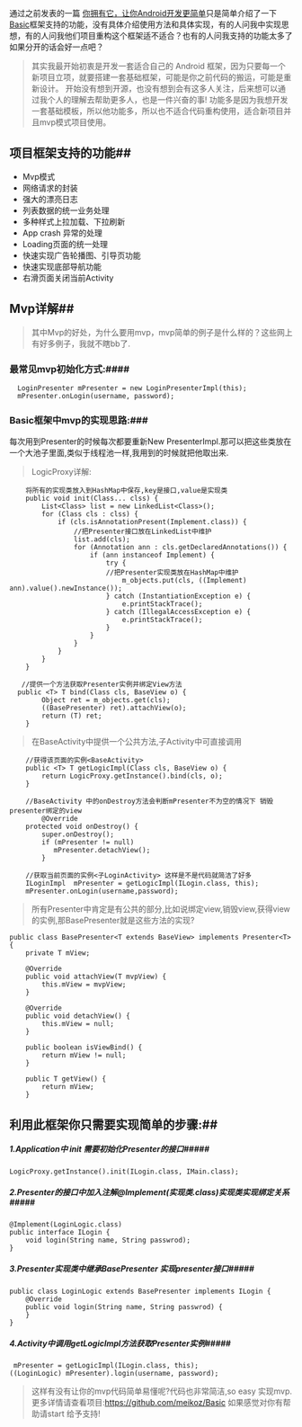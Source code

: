 通过之前发表的一篇 [你拥有它，让你Android开发更简单](http://www.jianshu.com/p/1fb7c5e1fee4)只是简单介绍了一下[Basic](https://github.com/meikoz/Basic)框架支持的功能，没有具体介绍使用方法和具体实现，有的人问我中实现思想，有的人问我他们项目重构这个框架适不适合？也有的人问我支持的功能太多了如果分开的话会好一点吧？
>   其实我最开始初衷是开发一套适合自己的 Android 框架，因为只要每一个新项目立项，就要搭建一套基础框架，可能是你之前代码的搬运，可能是重新设计。
>   开始没有想到开源，也没有想到会有这多人关注，后来想可以通过我个人的理解去帮助更多人，也是一件兴奋的事!
>   功能多是因为我想开发一套基础模板，所以他功能多，所以也不适合代码重构使用，适合新项目并且mvp模式项目使用。

## 项目框架支持的功能##
-   Mvp模式
-   网络请求的封装
-   强大的漂亮日志
-   列表数据的统一业务处理
-   多种样式上拉加载、下拉刷新
-   App crash 异常的处理
-   Loading页面的统一处理
-   快速实现广告轮播图、引导页功能
-   快速实现底部导航功能
-   右滑页面关闭当前Activity

## Mvp详解##
>   其中Mvp的好处，为什么要用mvp，mvp简单的例子是什么样的？这些网上有好多例子，我就不瞎bb了.

### 最常见mvp初始化方式:####
```
  LoginPresenter mPresenter = new LoginPresenterImpl(this);
  mPresenter.onLogin(username, password);
```
### Basic框架中mvp的实现思路:###
每次用到Presenter的时候每次都要重新New PresenterImpl.那可以把这些类放在一个大池子里面,类似于线程池一样,我用到的时候就把他取出来.
>LogicProxy详解:

```
    将所有的实现类放入到HashMap中保存,key是接口,value是实现类
    public void init(Class... clss) {
        List<Class> list = new LinkedList<Class>();
        for (Class cls : clss) {
            if (cls.isAnnotationPresent(Implement.class)) {
                //把Presenter接口放在LinkedList中维护
                list.add(cls);
                for (Annotation ann : cls.getDeclaredAnnotations()) {
                    if (ann instanceof Implement) {
                        try {
                        //把Presenter实现类放在HashMap中维护
                            m_objects.put(cls, ((Implement) ann).value().newInstance());
                        } catch (InstantiationException e) {
                            e.printStackTrace();
                        } catch (IllegalAccessException e) {
                            e.printStackTrace();
                        }
                    }
                }
            }
        }
    }

   //提供一个方法获取Presenter实例并绑定View方法
  public <T> T bind(Class cls, BaseView o) {
        Object ret = m_objects.get(cls);
        ((BasePresenter) ret).attachView(o);
        return (T) ret;
    }
```

>   在BaseActivity中提供一个公共方法,子Activity中可直接调用

```
    //获得该页面的实例<BaseActivity>
    public <T> T getLogicImpl(Class cls, BaseView o) {
        return LogicProxy.getInstance().bind(cls, o);
    }
    
    //BaseActivity 中的onDestroy方法会判断mPresenter不为空的情况下 销毁presenter绑定的view
        @Override
    protected void onDestroy() {
        super.onDestroy();
        if (mPresenter != null)
           mPresenter.detachView();
        }
    
    //获取当前页面的实例<子LoginActivity> 这样是不是代码就简洁了好多
    ILoginImpl  mPresenter = getLogicImpl(ILogin.class, this);
    mPresenter.onLogin(username,password);
```

>  所有Presenter中肯定是有公共的部分,比如说绑定view,销毁view,获得view 的实例,那BasePresenter就是这些方法的实现?

```
public class BasePresenter<T extends BaseView> implements Presenter<T> {
    private T mView;

    @Override
    public void attachView(T mvpView) {
        this.mView = mvpView;
    }

    @Override
    public void detachView() {
        this.mView = null;
    }

    public boolean isViewBind() {
        return mView != null;
    }

    public T getView() {
        return mView;
    }
```

## 利用此框架你只需要实现简单的步骤:##

##### 1.Application中 init 需要初始化Presenter的接口#####

```
LogicProxy.getInstance().init(ILogin.class, IMain.class);
```

##### 2.Presenter的接口中加入注解@Implement(实现类.class)实现类实现绑定关系#####
```
@Implement(LoginLogic.class)
public interface ILogin {
    void login(String name, String passwrod);
}
```

##### 3.Presenter实现类中继承BasePresenter 实现presenter接口#####
```
public class LoginLogic extends BasePresenter implements ILogin {
    @Override
    public void login(String name, String passwrod) {
    }
}
```

##### 4.Activity中调用getLogicImpl方法获取Presenter实例#####
```
 mPresenter = getLogicImpl(ILogin.class, this);
((LoginLogic) mPresenter).login(username, password);
```

> 这样有没有让你的mvp代码简单易懂呢?代码也非常简洁,so easy 实现mvp.
> 更多详情请查看项目:https://github.com/meikoz/Basic
> 如果感觉对你有帮助请start 给予支持!